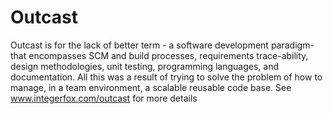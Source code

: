 # Outcast 

Outcast is for the lack of better term - a software development paradigm- that encompasses SCM and build 
processes, requirements trace-ability, design methodologies, unit testing, programming languages, and 
documentation. All this was a result of trying to solve the problem of how to manage, in a team environment, 
a scalable reusable code base.  See www.integerfox.com/outcast for more details
